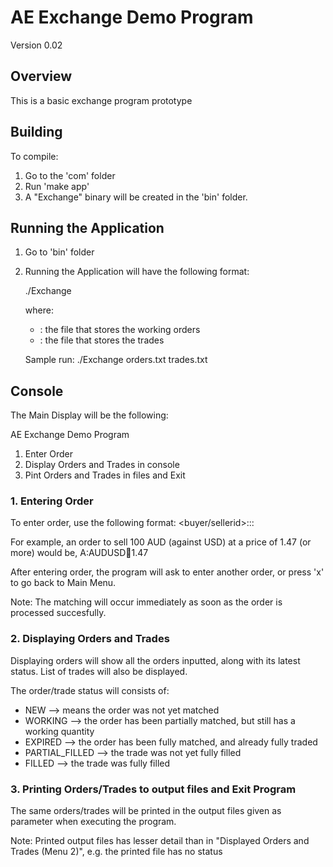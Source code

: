# AE Exchange Demo Program

Version 0.02

## Overview

This is a basic exchange program prototype

## Building 

To compile:
1) Go to the 'com' folder
2) Run 'make app'
3) A "Exchange" binary will be created in the 'bin' folder.

## Running the Application

1) Go to 'bin' folder
2) Running the Application will have the following format:
   
   ./Exchange <Orders Output file> <Trades output file>

   where:
    - <Orders Output file>: the file that stores the working orders
    - <Trades output file>: the file that stores the trades
   
   Sample run:
    ./Exchange orders.txt trades.txt
  
## Console
The Main Display will be the following:

AE Exchange Demo Program
1) Enter Order
2) Display Orders and Trades in console
3) Pint Orders and Trades in files and Exit

### 1. Entering Order
To enter order, use the following format:
  <buyer/sellerid>:<instrument>:<signedquantity>:<limitprice>

For example, an order to sell 100 AUD (against USD) at a price of 1.47 (or more) would be,
  A:AUDUSD:100:1.47
  
After entering order, the program will ask to enter another order, or press 'x' to go back to Main Menu.
  
Note: The matching will occur immediately as soon as the order is processed succesfully.

### 2. Displaying Orders and Trades
Displaying orders will show all the orders inputted, along with its latest status.
List of trades will also be displayed.

The order/trade status will consists of:
* NEW --> means the order was not yet matched
* WORKING --> the order has been partially matched, but still has a working quantity
* EXPIRED --> the order has been fully matched, and already fully traded
* PARTIAL_FILLED --> the trade was not yet fully filled
* FILLED --> the trade was fully filled
   
### 3. Printing Orders/Trades to output files and Exit Program
The same orders/trades will be printed in the output files given as parameter when executing the program.

Note: Printed output files has lesser detail than in "Displayed Orders and Trades (Menu 2)", e.g. the printed file has no status

   

